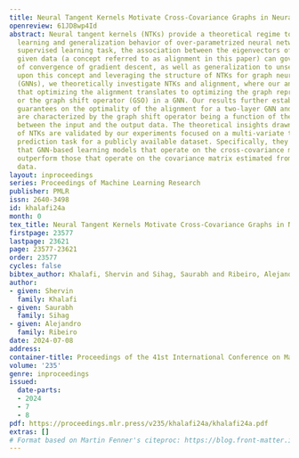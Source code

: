 ```yaml
---
title: Neural Tangent Kernels Motivate Cross-Covariance Graphs in Neural Networks
openreview: 61JD8wp4Id
abstract: Neural tangent kernels (NTKs) provide a theoretical regime to analyze the
  learning and generalization behavior of over-parametrized neural networks. For a
  supervised learning task, the association between the eigenvectors of the NTK and
  given data (a concept referred to as alignment in this paper) can govern the rate
  of convergence of gradient descent, as well as generalization to unseen data. Building
  upon this concept and leveraging the structure of NTKs for graph neural networks
  (GNNs), we theoretically investigate NTKs and alignment, where our analysis reveals
  that optimizing the alignment translates to optimizing the graph representation
  or the graph shift operator (GSO) in a GNN. Our results further establish theoretical
  guarantees on the optimality of the alignment for a two-layer GNN and these guarantees
  are characterized by the graph shift operator being a function of the cross-covariance
  between the input and the output data. The theoretical insights drawn from the analysis
  of NTKs are validated by our experiments focused on a multi-variate time series
  prediction task for a publicly available dataset. Specifically, they demonstrate
  that GNN-based learning models that operate on the cross-covariance matrix indeed
  outperform those that operate on the covariance matrix estimated from only the input
  data.
layout: inproceedings
series: Proceedings of Machine Learning Research
publisher: PMLR
issn: 2640-3498
id: khalafi24a
month: 0
tex_title: Neural Tangent Kernels Motivate Cross-Covariance Graphs in Neural Networks
firstpage: 23577
lastpage: 23621
page: 23577-23621
order: 23577
cycles: false
bibtex_author: Khalafi, Shervin and Sihag, Saurabh and Ribeiro, Alejandro
author:
- given: Shervin
  family: Khalafi
- given: Saurabh
  family: Sihag
- given: Alejandro
  family: Ribeiro
date: 2024-07-08
address:
container-title: Proceedings of the 41st International Conference on Machine Learning
volume: '235'
genre: inproceedings
issued:
  date-parts:
  - 2024
  - 7
  - 8
pdf: https://proceedings.mlr.press/v235/khalafi24a/khalafi24a.pdf
extras: []
# Format based on Martin Fenner's citeproc: https://blog.front-matter.io/posts/citeproc-yaml-for-bibliographies/
---
```

